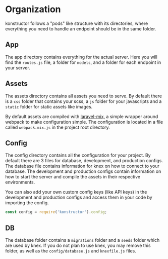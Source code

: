 # Organization

konstructor follows a "pods" like structure with its directories, where everything you need to handle an endpoint should be in the same folder.



## App

The app directory contains everything for the actual server. Here you will find the `routes.js` file, a folder for `models`, and a folder for each endpoint in your server.

## Assets

The assets directory contains all assets you need to serve. By default there is a `css` folder that contains your scss, a `js` folder for your javascripts and a `static` folder for static assets like images.



By default assets are compiled with [laravel-mix](https://github.com/JeffreyWay/laravel-mix), a simple wrapper around webpack to make configuration simple. The configuration is located in a file called `webpack.mix.js` in the project root directory.

## Config

The config directory contains all the configuration for your project. By default there are 3 files for database, development, and production configs. The database file contains information for knex on how to connect to your database. The development and production configs contain information on how to start the server and compile the assets in their respective environments.



You can also add your own custom config keys (like API keys) in the development and production configs and access them in your code by importing the config.

```javascript
const config = require('konstructor').config;
```

## DB

The database folder contains a `migrations` folder and a `seeds` folder which are used by knex. If you do not plan to use knex, you may remove this folder, as well as the `config/database.js` and `knexfile.js` files.